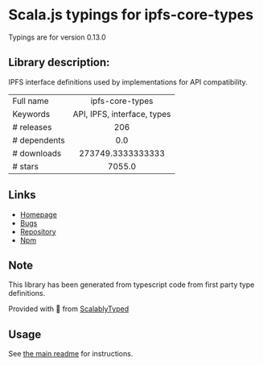 
# Scala.js typings for ipfs-core-types

Typings are for version 0.13.0

## Library description:
IPFS interface definitions used by implementations for API compatibility.

|                    |                 |
| ------------------ | :-------------: |
| Full name          | ipfs-core-types |
| Keywords           | API, IPFS, interface, types |
| # releases         | 206 |
| # dependents       | 0.0 |
| # downloads        | 273749.3333333333 |
| # stars            | 7055.0 |

## Links
- [Homepage](https://github.com/ipfs/js-ipfs/tree/master/packages/ipfs-core-types#readme)
- [Bugs](https://github.com/ipfs/js-ipfs/issues)
- [Repository](https://github.com/ipfs/js-ipfs)
- [Npm](https://www.npmjs.com/package/ipfs-core-types)
    


## Note
This library has been generated from typescript code from first party type definitions.

Provided with :purple_heart: from [ScalablyTyped](https://github.com/oyvindberg/ScalablyTyped)

## Usage
See [the main readme](../../readme.md) for instructions.



